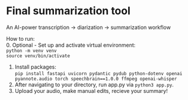 # Final summarization tool
An AI-power transcription -> diarization -> summarization workflow

How to run:\
0. Optional - Set up and activate virtual environment:\
`python -m venv venv`\
`source venv/bin/activate`
1. Install packages:\
`pip install fastapi uvicorn pydantic pydub python-dotenv openai pyannote.audio torch speechbrain==1.0.0 ffmpeg openai-whisper`
2. After navigating to your directory, run app.py via `python3 app.py`. 
3. Upload your audio, make manual edits, recieve your summary!
